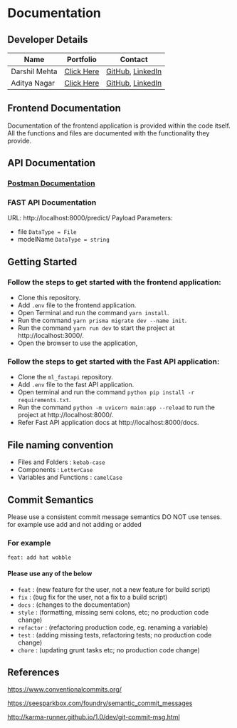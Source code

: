 # Documentation

## Developer Details
| Name | Portfolio | Contact |
|--------------|:-----:|:------:|
| Darshil Mehta | [Click Here](https://darshilmehta.me/) | [GitHub](https://github.com/darshilmehta), [LinkedIn](https://www.linkedin.com/in/darshil-mehta-05/) |
| Aditya Nagar | [Click Here](https://adityanagar.vercel.app/) | [GitHub](https://github.com/adityanagar10/), [LinkedIn](https://www.linkedin.com/in/adityanagar10/) |

## Frontend Documentation
Documentation of the frontend application is provided within the code itself. All the functions and files are documented with the functionality they provide.

## API Documentation
### [Postman Documentation](https://documenter.getpostman.com/view/16629391/2s93CRLBzC) 
### FAST API Documentation
URL: http://localhost:8000/predict/
Payload Parameters: 
- file `DataType = File`
- modelName `DataType = string` 

## Getting Started
### Follow the steps to get started with the frontend application:
- Clone this repository.
- Add `.env` file to the frontend application.
- Open Terminal and run the command `yarn install`.
- Run the command `yarn prisma migrate dev --name init`.
- Run the command `yarn run dev` to start the project at http://localhost:3000/.
- Open the browser to use the application,

### Follow the steps to get started with the Fast API application:
- Clone the `ml_fastapi` repository.
- Add `.env` file to the fast API application.
- Open terminal and run the command `python pip install -r requirements.txt`.
- Run the command `python -m uvicorn main:app --reload` to run the project at http://localhost:8000/.
- Refer Fast API application docs at http://localhost:8000/docs.

## File naming convention
- Files and Folders : `kebab-case`
- Components : `LetterCase`
- Variables and Functions : `camelCase`

## Commit Semantics
Please use a consistent commit message semantics
DO NOT use tenses. for example use add and not adding or added
### For example
`feat: add hat wobble`
#### Please use any of the below
- `feat` : (new feature for the user, not a new feature for build script)
- `fix` : (bug fix for the user, not a fix to a build script)
- `docs` : (changes to the documentation)
- `style` : (formatting, missing semi colons, etc; no production code change)
- `refactor` : (refactoring production code, eg. renaming a variable)
- `test` : (adding missing tests, refactoring tests; no production code change)
- `chore` : (updating grunt tasks etc; no production code change)

## References
https://www.conventionalcommits.org/

https://seesparkbox.com/foundry/semantic_commit_messages

http://karma-runner.github.io/1.0/dev/git-commit-msg.html
